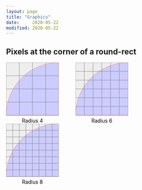 ```yaml
---
layout: page
title: "Graphics"
date:     2020-05-22
modified: 2020-05-22
---
```


## Pixels at the corner of a round-rect

<svg width="144" height="164" style="margin-right: 3em;">
	<rect x="0" y="0" width="144" height="144" fill="#eee"/>
	<path d="M 144, 144 h -144 a 144, 144 0 0,1 144,-144 Z" stroke="#f88" fill="#ccf" />
	<path d="M 0, 0 h 144" stroke="#888" />
	<path d="M 0, 36 h 144" stroke="#888" />
	<path d="M 0, 72 h 144" stroke="#888" />
	<path d="M 0, 108 h 144" stroke="#888" />
	<path d="M 0, 144 h 144" stroke="#888" />
	<path d="M 0, 0, v 144" stroke="#888" />
	<path d="M 36, 0, v 144" stroke="#888" />
	<path d="M 72, 0, v 144" stroke="#888" />
	<path d="M 108, 0, v 144" stroke="#888" />
	<path d="M 144, 0, v 144" stroke="#888" />
	<text x="72" y="164" text-anchor="middle">Radius 4</text>
</svg>

<svg width="144" height="164" style="margin-right: 3em;">
	<rect x="0" y="0" width="144" height="144" fill="#eee"/>
	<path d="M 144, 144 h -144 a 144, 144 0 0,1 144,-144 Z" stroke="#f88" fill="#ccf" />
	<path d="M 0, 0 h 144" stroke="#888" />
	<path d="M 0, 24 h 144" stroke="#888" />
	<path d="M 0, 48 h 144" stroke="#888" />
	<path d="M 0, 72 h 144" stroke="#888" />
	<path d="M 0, 96 h 144" stroke="#888" />
	<path d="M 0, 120 h 144" stroke="#888" />
	<path d="M 0, 144 h 144" stroke="#888" />
	<path d="M 0, 0, v 144" stroke="#888" />
	<path d="M 24, 0, v 144" stroke="#888" />
	<path d="M 48, 0, v 144" stroke="#888" />
	<path d="M 72, 0, v 144" stroke="#888" />
	<path d="M 96, 0, v 144" stroke="#888" />
	<path d="M 120, 0, v 144" stroke="#888" />
	<path d="M 144, 0, v 144" stroke="#888" />
	<text x="72" y="164" text-anchor="middle">Radius 6</text>
</svg>

<svg width="144" height="164" style="margin-right: 3em;">
	<rect x="0" y="0" width="144" height="144" fill="#eee"/>
	<path d="M 144, 144 h -144 a 144, 144 0 0,1 144,-144 Z" stroke="#f88" fill="#ccf" />
	<path d="M 0, 0 h 144" stroke="#888" />
	<path d="M 0, 18 h 144" stroke="#888" />
	<path d="M 0, 36 h 144" stroke="#888" />
	<path d="M 0, 54 h 144" stroke="#888" />
	<path d="M 0, 72 h 144" stroke="#888" />
	<path d="M 0, 90 h 144" stroke="#888" />
	<path d="M 0, 108 h 144" stroke="#888" />
	<path d="M 0, 126 h 144" stroke="#888" />
	<path d="M 0, 144 h 144" stroke="#888" />
	<path d="M 0, 0, v 144" stroke="#888" />
	<path d="M 18, 0, v 144" stroke="#888" />
	<path d="M 36, 0, v 144" stroke="#888" />
	<path d="M 54, 0, v 144" stroke="#888" />
	<path d="M 72, 0, v 144" stroke="#888" />
	<path d="M 90, 0, v 144" stroke="#888" />
	<path d="M 108, 0, v 144" stroke="#888" />
	<path d="M 126, 0, v 144" stroke="#888" />
	<path d="M 144, 0, v 144" stroke="#888" />
	<text x="72" y="164" text-anchor="middle">Radius 8</text>
</svg>
